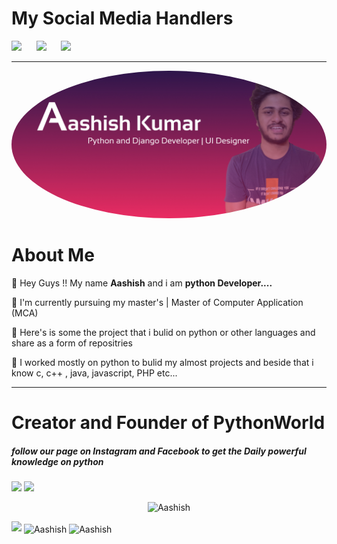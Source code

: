 <h1><b>My Social Media Handlers</b></h1>

<a href="https://www.instagram.com/aashishkumar12376/"><img src="https://image.flaticon.com/icons/png/512/174/174855.png" width="25px;"></a> &nbsp;&nbsp;&nbsp;&nbsp;
<a href="https://www.linkedin.com/in/aashish-kumar-30698b145/"><img src="https://image.flaticon.com/icons/png/512/174/174857.png" width="25px;"></a> &nbsp;&nbsp;&nbsp;&nbsp;
<a href="https://www.facebook.com/profile.php?id=100016942057363"> <img src="https://www.flaticon.com/free-icon/facebook_174848?term=Facebook&page=1&position=6" width="50px;"></a>

<hr>

<img src="assets/Slide 16_9 - 1.jpg" style="border-radius:50%;">
<h1><b>About Me</b></h1>

📌 Hey Guys !! My name <b>Aashish</b> and i am <b>python Developer....</b>

📌 I'm currently pursuing my master's | Master of Computer Application (MCA)

📌 Here's is some the project that i bulid on python or other languages and share as a form of repositries

📌 I worked mostly on python to bulid my almost projects and beside that i know c, c++ , java, javascript, PHP etc...
<hr>
<h1><b>Creator and Founder of PythonWorld</b></h1> 
<h5>follow our page on Instagram and Facebook to get the Daily powerful knowledge on python </h5>

<a href="https://www.instagram.com/__pythonworld__/"><img src="https://image.flaticon.com/icons/png/512/174/174855.png" width="25px;"></a>
<a href="https://www.facebook.com/Thepythonworld"> <img src="https://www.flaticon.com/free-icon/facebook_174848?term=Facebook&page=1&position=6" width="50px;"></a>

<p align="center"> <img src="https://komarev.com/ghpvc/?username=Aashishkumar123" alt="Aashish" /> </p>

<img src="https://github-readme-stats.vercel.app/api?username=Aashishkumar123&&show_icons=true&title_color=ffffff&icon_color=bb2acf&text_color=daf7dc&bg_color=151515">

<img align="center" src="https://github-readme-stats.vercel.app/api/top-langs/?username=Aashishkumar123&layout=compact" alt="Aashish" />

<img align="center" src="https://github-readme-stats.vercel.app/api/top-langs/?username=Aashishkumar123&theme=black-blue" alt="Aashish "/>
